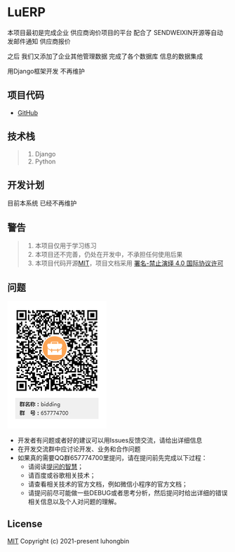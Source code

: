 # LuERP

本项目最初是完成企业 供应商询价项目的平台 配合了 SENDWEIXIN开源等自动发邮件通知 供应商报价

之后 我们又添加了企业其他管理数据 完成了各个数据库 信息的数据集成

用Django框架开发 不再维护

## 项目代码

* [GitHub](https://github.com/luhongbin/LuERP)

## 技术栈

> 1. Django
> 2. Python

## 开发计划

目前本系统 已经不再维护

## 警告

> 1. 本项目仅用于学习练习
> 2. 本项目还不完善，仍处在开发中，不承担任何使用后果
> 3. 本项目代码开源[MIT](./LICENSE)，项目文档采用 [署名-禁止演绎 4.0 国际协议许可](https://creativecommons.org/licenses/by-nd/4.0/deed.zh)

## 问题

![](doc/bidding群二维码.png)

 * 开发者有问题或者好的建议可以用Issues反馈交流，请给出详细信息
 * 在开发交流群中应讨论开发、业务和合作问题
 * 如果真的需要QQ群657774700里提问，请在提问前先完成以下过程：
    * 请阅读[提问的智慧](https://github.com/ryanhanwu/How-To-Ask-Questions-The-Smart-Way/blob/master/README-zh_CN.md)；
    * 请百度或谷歌相关技术；
    * 请查看相关技术的官方文档，例如微信小程序的官方文档；
    * 请提问前尽可能做一些DEBUG或者思考分析，然后提问时给出详细的错误相关信息以及个人对问题的理解。

## License

[MIT](https://github.com/luhongbin/LuERP/blob/master/LICENSE)
Copyright (c) 2021-present luhongbin
